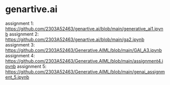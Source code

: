 # genartive.ai
assignment 1: https://github.com/2303A52463/genartive.ai/blob/main/generative_ai1.ipynb
assignment 2: https://github.com/2303A52463/genartive.ai/blob/main/ga2.ipynb
assignment 3: https://github.com/2303A52463/Generative.AIML/blob/main/GAI_A3.ipynb
assignment 4: https://github.com/2303A52463/Generative.AIML/blob/main/assignment4.ipynb
assignment 5: https://github.com/2303A52463/Generative.AIML/blob/main/genai_assignment_5.ipynb
